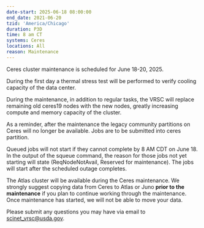 ```yaml
---
date-start: 2025-06-18 08:00:00
end_date: 2021-06-20
tzid: 'America/Chicago'
duration: P3D
time: 8 am CT
systems: Ceres
locations: All
reason: Maintenance
---
```


Ceres cluster maintenance is scheduled for June 18-20, 2025.

During the first day a thermal stress test will be performed to verify cooling capacity of the data center.

During the maintenance, in addition to regular tasks, the VRSC will replace remaining old ceres19 nodes with the new nodes, greatly increasing compute and memory capacity of the cluster.

As a reminder, after the maintenance the legacy community partitions on Ceres will no longer be available. Jobs are to be submitted into ceres partition.

Queued jobs will not start if they cannot complete by 8 AM CDT on June 18. In the output of the squeue command, the reason for those jobs not yet starting will state (ReqNodeNotAvail, Reserved for maintenance). The jobs will start after the scheduled outage completes.

The Atlas cluster will be available during the Ceres maintenance. We strongly suggest copying data from Ceres to Atlas or Juno **prior to the maintenance** if you plan to continue working through the maintenance. Once maintenance has started, we will not be able to move your data.


Please submit any questions you may have via email to [scinet_vrsc@usda.gov](scinet_vrsc@usda.gov).
